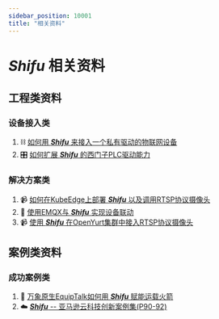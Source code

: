 ```yaml
---
sidebar_position: 10001
title: "相关资料"
---
```


#  ***Shifu*** 相关资料

## 工程类资料

### 设备接入类

1. :chains: [如何用 ***Shifu*** 来接入一个私有驱动的物联网设备](https://mp.weixin.qq.com/s/Nm4tmd_hi0u0ebkkuOgyuw)
2. :control_knobs: [如何扩展 ***Shifu*** 的西门子PLC驱动能力](https://mp.weixin.qq.com/s/FiZ2p4e1M9ABkF4SS15Qgg)

### 解决方案类

1. :video_camera: [如何在KubeEdge上部署 ***Shifu*** 以及调用RTSP协议摄像头](https://mp.weixin.qq.com/s/x6eJA8jqmcTjdiPpGVyAkw)
2. :dancers: [使用EMQX与 ***Shifu*** 实现设备联动](https://mp.weixin.qq.com/s/OksAvQ4i2Sg9qKFTBsfQjw)
3. :video_camera: [使用 ***Shifu*** 在OpenYurt集群中接入RTSP协议摄像头](https://mp.weixin.qq.com/s/InSWgAQwUK1B3XVyj1Wa8Q)

## 案例类资料

### 成功案例类

1. :rocket: [万象原生EquipTalk如何用 ***Shifu*** 赋能运载火箭](https://mp.weixin.qq.com/s/T-_o2072dk5X0X4NChXUpA)
2. :cloud: [***Shifu*** -- 亚马逊云科技创新案例集(P90-92)](https://d1.awsstatic.com/whitepapers/amazon-iot-innovation-case.pdf)
